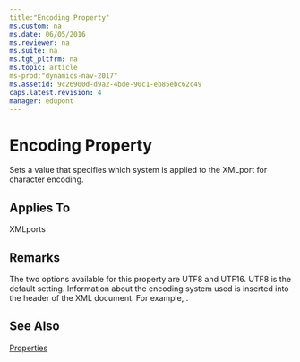 ```yaml
---
title:"Encoding Property"
ms.custom: na
ms.date: 06/05/2016
ms.reviewer: na
ms.suite: na
ms.tgt_pltfrm: na
ms.topic: article
ms-prod:"dynamics-nav-2017"
ms.assetid: 9c26900d-d9a2-4bde-90c1-eb85ebc62c49
caps.latest.revision: 4
manager: edupont
---
```

# Encoding Property
Sets a value that specifies which system is applied to the XMLport for character encoding.  
  
## Applies To  
 XMLports  
  
## Remarks  
 The two options available for this property are UTF8 and UTF16. UTF8 is the default setting. Information about the encoding system used is inserted into the header of the XML document. For example, .  
  
## See Also  
 [Properties](Properties.md)